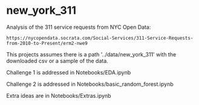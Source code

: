 # new_york_311
Analysis of the 311 service requests from NYC Open Data:

    https://nycopendata.socrata.com/Social-Services/311-Service-Requests-from-2010-to-Present/erm2-nwe9

This projects assumes there is a path '../data/new_york_311' with the downloaded csv or a sample of the data.

Challenge 1 is addressed in Notebooks/EDA.ipynb

Challenge 2 is addressed in Notebooks/basic_random_forest.ipynb

Extra ideas are in Notebooks/Extras.ipynb
